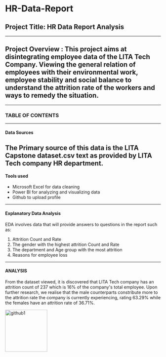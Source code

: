 # HR-Data-Report

## Project Title: HR Data Report Analysis
---------
## Project Overview : This project aims at disintegrating employee data of the LITA Tech Company. Viewing the general relation of employees with their environmental work, employee stability and social balance to understand the attrition rate of the workers and ways to remedy the situation.
--------

### TABLE OF CONTENTS
------

#### Data Sources
The Primary source of this data is the LITA Capstone dataset.csv text as provided by LITA Tech company HR department.
-------

#### Tools used
- Microsoft Excel for data cleaning
- Power BI for analyzing and visualizing data
- Github to upload profile
------

#### Explanatory Data Analysis
EDA involves data that will provide answers to questions in the report such as:
 1. Attrition Count and Rate
 2. The gender with the highest attrition Count and Rate
 3. The department and Age group with the most attrition
 4. Reasons for employee loss
-----------


#### ANALYSIS
From the dataset viewed, it is discovered that LITA Tech company has an attrition count of 237 which is 16% of the company's total employee. Upon further research, we realise that the male counterparts constribute more to the attrition rate the company is currently experiencing, rating 63.29% while the females have an attrition rate of 36.71%.

<img width="136" alt="github1" src="https://github.com/user-attachments/assets/64554934-ddd5-4851-90c7-fcf56579e38e">
